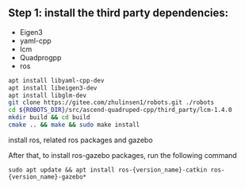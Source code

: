 ## Step 1: install the third party dependencies:

- Eigen3
- yaml-cpp
- lcm
- Quadprogpp
- ros

```bash
apt install libyaml-cpp-dev
apt install libeigen3-dev
apt install libglm-dev
git clone https://gitee.com/zhulinsen1/robots.git ./robots
cd ${ROBOTS_DIR}/src/ascend-quadruped-cpp/third_party/lcm-1.4.0
mkdir build && cd build
cmake .. && make && sudo make install 
```
install ros, related ros packages and gazebo

After that, to install ros-gazebo packages, run the following command

`sudo apt update && apt install ros-{version_name}-catkin ros-{version_name}-gazebo* `